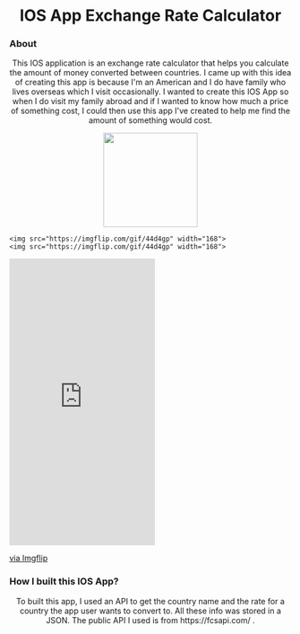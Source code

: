 <h1 align="center">IOS App Exchange Rate Calculator</h1>

<h3>About</h3>
<p align="center">
    This IOS application is an exchange rate calculator that helps you calculate the amount of money converted between countries. I came up with this idea of creating this app is because I'm an American and I do have family who lives overseas which I visit occasionally. I wanted to create this IOS App so when I do visit my family abroad and if I wanted to know how much a price of something cost, I could then use this app I've created to help me find the amount of something would cost. 
    <br/>   
</p>

<p align="center">
    <img src="https://user-images.githubusercontent.com/40045109/83991822-dd891a00-a902-11ea-8e0f-fd67943a4a4f.gif" width="168">
    
    <img src="https://imgflip.com/gif/44d4gp" width="168">
    <img src="https://imgflip.com/gif/44d4gp" width="168">
</p>

<div style="width:260px;max-width:100%;"><div style="height:0;padding-bottom:196.54%;position:relative;"><iframe width="260" height="511" style="position:absolute;top:0;left:0;width:100%;height:100%;" frameBorder="0" src="https://imgflip.com/embed/44d4gp"></iframe></div><p><a href="https://imgflip.com/gif/44d4gp">via Imgflip</a></p></div>

<h3>How I built this IOS App?</h3>
<p align="center">
    To built this app, I used an API to get the country name and the rate for a country the app user wants to convert to. All these info was stored in a JSON. The public API I used is from https://fcsapi.com/ .
    <br/>   
</p>



